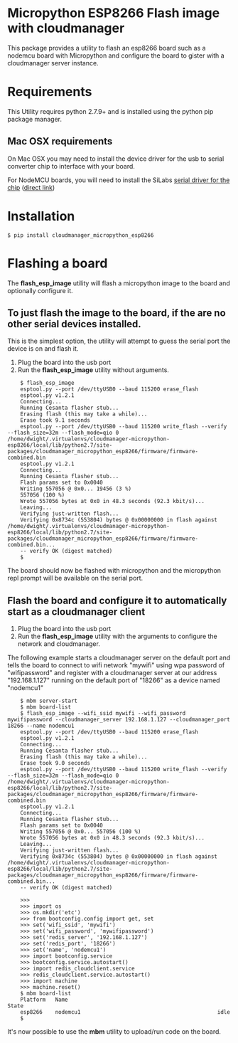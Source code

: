# Micropython ESP8266 Flash image with cloudmanager

This package provides a utility to flash an esp8266 board such as a nodemcu board
with Micropython and configure the board to gister with a cloudmanager server
instance.  

# Requirements

This Utility requires python 2.7.9+ and is installed using the python pip package manager.

## Mac OSX requirements

On Mac OSX you may need to install the device driver for the usb to serial converter chip to interface with your board.

For NodeMCU boards, you will need to install the SiLabs [serial driver for the chip](https://www.silabs.com/products/mcu/Pages/USBtoUARTBridgeVCPDrivers.aspx) ([direct link](https://www.silabs.com/Support%20Documents/Software/Mac_OSX_VCP_Driver.zip)) 

# Installation

    $ pip install cloudmanager_micropython_esp8266
    
# Flashing a board

The **flash_esp_image** utility will flash a micropython image to the board and optionally configure it.

## To just flash the image to the board, if the are no other serial devices installed.

This is the simplest option, the utility will attempt to guess the serial port the device is on and flash it.

1. Plug the board into the usb port
2. Run the **flash_esp_image** utility without arguments.  

```console-session
    $ flash_esp_image 
    esptool.py --port /dev/ttyUSB0 --baud 115200 erase_flash
    esptool.py v1.2.1
    Connecting...
    Running Cesanta flasher stub...
    Erasing flash (this may take a while)...
    Erase took 9.1 seconds
    esptool.py --port /dev/ttyUSB0 --baud 115200 write_flash --verify --flash_size=32m --flash_mode=qio 0 /home/dwight/.virtualenvs/cloudmanager-micropython-esp8266/local/lib/python2.7/site-packages/cloudmanager_micropython_esp8266/firmware/firmware-combined.bin
    esptool.py v1.2.1
    Connecting...
    Running Cesanta flasher stub...
    Flash params set to 0x0040
    Writing 557056 @ 0x0... 19456 (3 %)
    557056 (100 %)
    Wrote 557056 bytes at 0x0 in 48.3 seconds (92.3 kbit/s)...
    Leaving...
    Verifying just-written flash...
    Verifying 0x8734c (553804) bytes @ 0x00000000 in flash against /home/dwight/.virtualenvs/cloudmanager-micropython-esp8266/local/lib/python2.7/site-packages/cloudmanager_micropython_esp8266/firmware/firmware-combined.bin...
    -- verify OK (digest matched)
    $
```

The board should now be flashed with micropython and the micropython repl prompt will be available on the serial port.

## Flash the board and configure it to automatically start as a cloudmanager client

1. Plug the board into the usb port
2. Run the **flash_esp_image** utility with the arguments to configure the network and cloudmanager.

The following example starts a cloudmanager server on the default port and tells the board to connect to wifi network "mywifi" using wpa password of "wifipassword" and register with a cloudmanager server at our address "192.168.1.127" running on the default port of "18266" as a device named "nodemcu1" 

```bash-shell
    $ mbm server-start
    $ mbm board-list
    $ flash_esp_image --wifi_ssid mywifi --wifi_password mywifipassword --cloudmanager_server 192.168.1.127 --cloudmanager_port 18266 --name nodemcu1 
    esptool.py --port /dev/ttyUSB0 --baud 115200 erase_flash
    esptool.py v1.2.1
    Connecting...
    Running Cesanta flasher stub...
    Erasing flash (this may take a while)...
    Erase took 9.0 seconds
    esptool.py --port /dev/ttyUSB0 --baud 115200 write_flash --verify --flash_size=32m --flash_mode=qio 0 /home/dwight/.virtualenvs/cloudmanager-micropython-esp8266/local/lib/python2.7/site-packages/cloudmanager_micropython_esp8266/firmware/firmware-combined.bin
    esptool.py v1.2.1
    Connecting...
    Running Cesanta flasher stub...
    Flash params set to 0x0040
    Writing 557056 @ 0x0... 557056 (100 %)
    Wrote 557056 bytes at 0x0 in 48.3 seconds (92.3 kbit/s)...
    Leaving...
    Verifying just-written flash...
    Verifying 0x8734c (553804) bytes @ 0x00000000 in flash against /home/dwight/.virtualenvs/cloudmanager-micropython-esp8266/local/lib/python2.7/site-packages/cloudmanager_micropython_esp8266/firmware/firmware-combined.bin...
    -- verify OK (digest matched)
    
    >>> 
    >>> import os
    >>> os.mkdir('etc')
    >>> from bootconfig.config import get, set
    >>> set('wifi_ssid', 'mywifi')
    >>> set('wifi_password', 'mywifipassword')
    >>> set('redis_server', '192.168.1.127')
    >>> set('redis_port', '18266')
    >>> set('name', 'nodemcu1')
    >>> import bootconfig.service
    >>> bootconfig.service.autostart()
    >>> import redis_cloudclient.service
    >>> redis_cloudclient.service.autostart()
    >>> import machine
    >>> machine.reset()
    $ mbm board-list
    Platform   Name                                               State     
    esp8266    nodemcu1                                           idle      
    $
```

It's now possible to use the **mbm** utility to upload/run code on the board.

